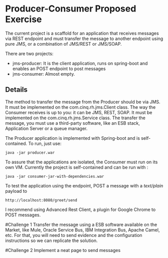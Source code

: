 # Producer-Consumer Proposed Exercise
The current project is a scaffold for an application that receives messages via REST endpoint and
must transfer the message to another endpoint using pure JMS, or a combination of JMS/REST or JMS/SOAP.

There are two projects:
- jms-producer: It is the client application, runs on spring-boot and enables an POST endpoint to post messages
- jms-consumer: Almost empty.

## Details
The method to transfer the message from the Producer should be via JMS. It must be implemented on the com.cinq.rh.jms.Client class.
The way the Consumer receives is up to you: it can be JMS, REST, SOAP. It must be implemented on the com.cinq.rh.jms.Service class. The transfer the message, you must use a third-party software, like an ESB stack, Application Server or a queue manager.

The Producer application is implemented with Spring-boot and is self-contained. To run, just use:

    java -jar producer.war

To assure that the applications are isolated, the Consumer must run on its own VM. Currently the project is self-contained and can be run with :

    java -jar consumer-jar-with-dependencies.war

To test the application using the endpoint, POST a message with a _text/plain_ payload to

    http://localhost:8080/greet/send

I recommend using Advanced Rest Client, a plugin for Google Chrome to POST messages.

#Challenge 1
Transfer the message using a ESB software available on the Market, like Mule, Oracle Service Bus, IBM Integration Bus, Apache Camel, etc. For that, you will need to send evidence and the configuration instructions
so we can replicate the solution.

#Challenge 2
Implement a neat page to send messages
